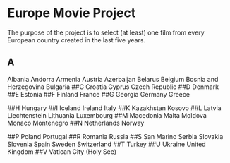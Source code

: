 # Europe Movie Project
The purpose of the project is to select (at least) one film from every European country created in the last five years.	

## A
Albania
Andorra
Armenia
Austria
Azerbaijan
Belarus
Belgium
Bosnia and Herzegovina
Bulgaria
##C
Croatia
Cyprus
Czech Republic
##D
Denmark
##E
Estonia
##F
Finland
France
##G
Georgia
Germany
Greece

##H
Hungary
##I
Iceland
Ireland
Italy
##K
Kazakhstan
Kosovo
##L
Latvia
Liechtenstein
Lithuania
Luxembourg
##M
Macedonia
Malta
Moldova
Monaco
Montenegro
##N
Netherlands
Norway

##P
Poland
Portugal
##R
Romania
Russia
##S
San Marino
Serbia
Slovakia
Slovenia
Spain
Sweden
Switzerland
##T
Turkey
##U
Ukraine
United Kingdom
##V
Vatican City (Holy See)
